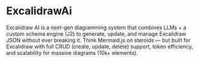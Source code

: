# ExcalidrawAi
Excalidraw AI is a next-gen diagramming system that combines LLMs + a custom schema engine (J2) to generate, update, and manage Excalidraw JSON without ever breaking it. Think Mermaid.js on steroids — but built for Excalidraw with full CRUD (create, update, delete) support, token efficiency, and scalability for massive diagrams (10k+ elements).
